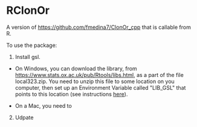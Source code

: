 # RClonOr
A version of https://github.com/fmedina7/ClonOr_cpp that is callable from R.

To use the package:

1. Install gsl.

- On Windows, you can download the library, from https://www.stats.ox.ac.uk/pub/Rtools/libs.html, as a part of the file local323.zip. You need to unzip this file to some location on you computer, then set up an Environment Variable called "LIB_GSL" that points to this location (see instructions [here](https://docs.oracle.com/en/database/oracle/machine-learning/oml4r/1.5.1/oread/creating-and-modifying-environment-variables-on-windows.html)).

- On a Mac, you need to

2. Udpate 
